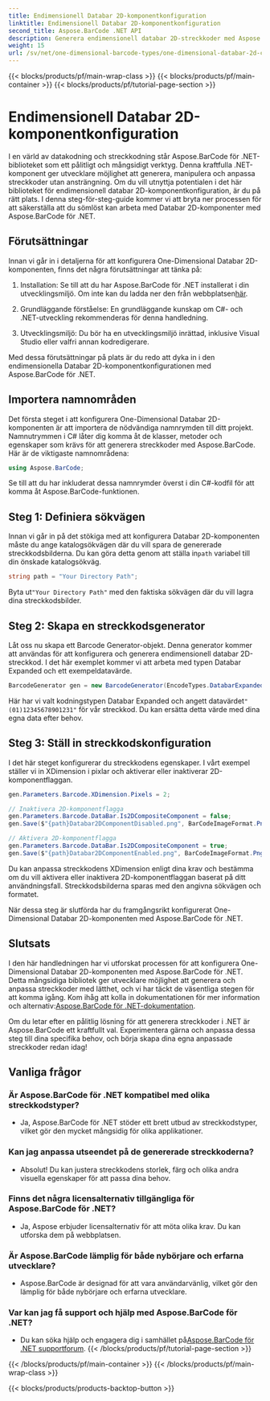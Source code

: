 ```yaml
---
title: Endimensionell Databar 2D-komponentkonfiguration
linktitle: Endimensionell Databar 2D-komponentkonfiguration
second_title: Aspose.BarCode .NET API
description: Generera endimensionell databar 2D-streckkoder med Aspose.BarCode för .NET. Följ vår steg-för-steg-guide för konfiguration och anpassning. Börja skapa unika streckkoder idag!
weight: 15
url: /sv/net/one-dimensional-barcode-types/one-dimensional-databar-2d-component-configuration/
---
```


{{< blocks/products/pf/main-wrap-class >}}
{{< blocks/products/pf/main-container >}}
{{< blocks/products/pf/tutorial-page-section >}}

# Endimensionell Databar 2D-komponentkonfiguration


I en värld av datakodning och streckkodning står Aspose.BarCode för .NET-biblioteket som ett pålitligt och mångsidigt verktyg. Denna kraftfulla .NET-komponent ger utvecklare möjlighet att generera, manipulera och anpassa streckkoder utan ansträngning. Om du vill utnyttja potentialen i det här biblioteket för endimensionell databar 2D-komponentkonfiguration, är du på rätt plats. I denna steg-för-steg-guide kommer vi att bryta ner processen för att säkerställa att du sömlöst kan arbeta med Databar 2D-komponenter med Aspose.BarCode för .NET.

## Förutsättningar

Innan vi går in i detaljerna för att konfigurera One-Dimensional Databar 2D-komponenten, finns det några förutsättningar att tänka på:

1. Installation: Se till att du har Aspose.BarCode för .NET installerat i din utvecklingsmiljö. Om inte kan du ladda ner den från webbplatsen[här](https://releases.aspose.com/barcode/net/).

2. Grundläggande förståelse: En grundläggande kunskap om C#- och .NET-utveckling rekommenderas för denna handledning.

3. Utvecklingsmiljö: Du bör ha en utvecklingsmiljö inrättad, inklusive Visual Studio eller valfri annan kodredigerare.

Med dessa förutsättningar på plats är du redo att dyka in i den endimensionella Databar 2D-komponentkonfigurationen med Aspose.BarCode för .NET.

## Importera namnområden

Det första steget i att konfigurera One-Dimensional Databar 2D-komponenten är att importera de nödvändiga namnrymden till ditt projekt. Namnutrymmen i C# låter dig komma åt de klasser, metoder och egenskaper som krävs för att generera streckkoder med Aspose.BarCode. Här är de viktigaste namnområdena:

```csharp
using Aspose.BarCode;
```

Se till att du har inkluderat dessa namnrymder överst i din C#-kodfil för att komma åt Aspose.BarCode-funktionen.

## Steg 1: Definiera sökvägen

Innan vi går in på det stökiga med att konfigurera Databar 2D-komponenten måste du ange katalogsökvägen där du vill spara de genererade streckkodsbilderna. Du kan göra detta genom att ställa in`path` variabel till din önskade katalogsökväg.

```csharp
string path = "Your Directory Path";
```

 Byta ut`"Your Directory Path"` med den faktiska sökvägen där du vill lagra dina streckkodsbilder.

## Steg 2: Skapa en streckkodsgenerator

Låt oss nu skapa ett Barcode Generator-objekt. Denna generator kommer att användas för att konfigurera och generera endimensionell databar 2D-streckkod. I det här exemplet kommer vi att arbeta med typen Databar Expanded och ett exempeldatavärde.

```csharp
BarcodeGenerator gen = new BarcodeGenerator(EncodeTypes.DatabarExpanded, "(01)12345678901231");
```

 Här har vi valt kodningstypen Databar Expanded och angett datavärdet`"(01)12345678901231"` för vår streckkod. Du kan ersätta detta värde med dina egna data efter behov.

## Steg 3: Ställ in streckkodskonfiguration

I det här steget konfigurerar du streckkodens egenskaper. I vårt exempel ställer vi in XDimension i pixlar och aktiverar eller inaktiverar 2D-komponentflaggan.

```csharp
gen.Parameters.Barcode.XDimension.Pixels = 2;

// Inaktivera 2D-komponentflagga
gen.Parameters.Barcode.DataBar.Is2DCompositeComponent = false;
gen.Save($"{path}Databar2DComponentDisabled.png", BarCodeImageFormat.Png);

// Aktivera 2D-komponentflagga
gen.Parameters.Barcode.DataBar.Is2DCompositeComponent = true;
gen.Save($"{path}Databar2DComponentEnabled.png", BarCodeImageFormat.Png);
```

Du kan anpassa streckkodens XDimension enligt dina krav och bestämma om du vill aktivera eller inaktivera 2D-komponentflaggan baserat på ditt användningsfall. Streckkodsbilderna sparas med den angivna sökvägen och formatet.

När dessa steg är slutförda har du framgångsrikt konfigurerat One-Dimensional Databar 2D-komponenten med Aspose.BarCode för .NET.

## Slutsats

 I den här handledningen har vi utforskat processen för att konfigurera One-Dimensional Databar 2D-komponenten med Aspose.BarCode för .NET. Detta mångsidiga bibliotek ger utvecklare möjlighet att generera och anpassa streckkoder med lätthet, och vi har täckt de väsentliga stegen för att komma igång. Kom ihåg att kolla in dokumentationen för mer information och alternativ:[Aspose.BarCode för .NET-dokumentation](https://reference.aspose.com/barcode/net/).

Om du letar efter en pålitlig lösning för att generera streckkoder i .NET är Aspose.BarCode ett kraftfullt val. Experimentera gärna och anpassa dessa steg till dina specifika behov, och börja skapa dina egna anpassade streckkoder redan idag!

## Vanliga frågor

### Är Aspose.BarCode för .NET kompatibel med olika streckkodstyper?
- Ja, Aspose.BarCode för .NET stöder ett brett utbud av streckkodstyper, vilket gör den mycket mångsidig för olika applikationer.

### Kan jag anpassa utseendet på de genererade streckkoderna?
- Absolut! Du kan justera streckkodens storlek, färg och olika andra visuella egenskaper för att passa dina behov.

### Finns det några licensalternativ tillgängliga för Aspose.BarCode för .NET?
- Ja, Aspose erbjuder licensalternativ för att möta olika krav. Du kan utforska dem på webbplatsen.

### Är Aspose.BarCode lämplig för både nybörjare och erfarna utvecklare?
- Aspose.BarCode är designad för att vara användarvänlig, vilket gör den lämplig för både nybörjare och erfarna utvecklare.

### Var kan jag få support och hjälp med Aspose.BarCode för .NET?
-  Du kan söka hjälp och engagera dig i samhället på[Aspose.BarCode för .NET supportforum](https://forum.aspose.com/c/barcode/13).
{{< /blocks/products/pf/tutorial-page-section >}}

{{< /blocks/products/pf/main-container >}}
{{< /blocks/products/pf/main-wrap-class >}}

{{< blocks/products/products-backtop-button >}}
